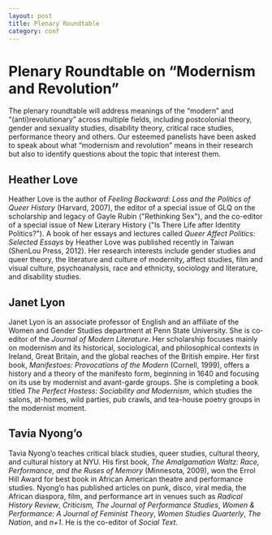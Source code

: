 ```yaml
---
layout: post
title: Plenary Roundtable
category: conf
---
```


# Plenary Roundtable on “Modernism and Revolution”

The plenary roundtable will address meanings of the “modern” and “(anti)revolutionary” across multiple fields, including postcolonial theory, gender and sexuality studies, disability theory, critical race studies, performance theory and others. Our esteemed panelists have been asked to speak about what “modernism and revolution” means in their research but also to identify questions about the topic that interest them. 


## Heather Love

Heather Love is the author of *Feeling Backward: Loss and the Politics of Queer History* (Harvard, 2007), the editor of a special issue of GLQ on the scholarship and legacy of Gayle Rubin ("Rethinking Sex"), and the co-editor of a special issue of New Literary History ("Is There Life after Identity Politics?"). A book of her essays and lectures  called *Queer Affect Politics: Selected Essays* by Heather Love was published recently in Taiwan (ShenLou Press, 2012). Her research interests include gender studies and queer theory, the literature and culture of modernity, affect studies, film and visual culture, psychoanalysis, race and ethnicity, sociology and literature, and disability studies. 

## Janet Lyon

Janet Lyon is an associate professor of English and an affiliate of the Women and Gender Studies department at Penn State University. She is co-editor of the *Journal of Modern Literature*. Her scholarship focuses mainly on modernism and its historical, sociological, and philosophical contexts in Ireland, Great Britain, and the global reaches of the British empire. Her first book, *Manifestoes: Provocations of the Modern* (Cornell, 1999), offers a history and a theory of the manifesto form, beginning in 1640 and focusing on its use by modernist and avant-garde groups. She is completing a book titled *The Perfect Hostess: Sociability and Modernism*, which studies the salons, at-homes, wild parties, pub crawls, and tea-house poetry groups in the modernist moment. 

## Tavia Nyong’o

Tavia Nyong’o teaches critical black studies, queer studies, cultural theory, and cultural history at NYU. His first book, *The Amalgamation Waltz: Race, Performance, and the Ruses of Memory* (Minnesota, 2009), won the Errol Hill Award for best book in African American theatre and performance studies. Nyong’o has published articles on punk, disco, viral media, the African diaspora, film, and performance art in venues such as *Radical History Review*, *Criticism, The Journal of Performance Studies*, *Women & Performance: A Journal of Feminist Theory*, *Women Studies Quarterly*, *The Nation*, and *n+1*. He is the co-editor of *Social Text*.